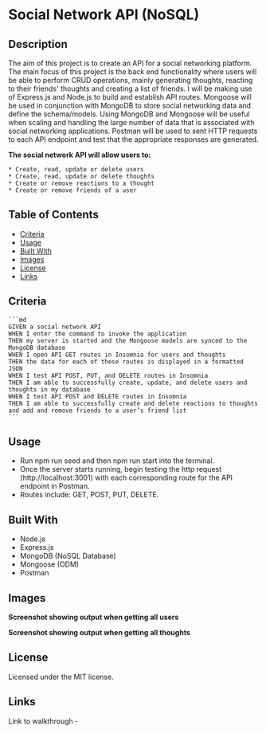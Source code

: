 # Social Network API (NoSQL)

## Description 

The aim of this project is to create an API for a social networking platform. The main focus of this project is the back end functionality where users will be able to perform CRUD operations, mainly generating thoughts, reacting to their friends' thoughts and creating a list of friends. I will be making use of Express.js and Node.js to build and establish API routes. Mongoose will be used in conjunction with MongoDB to store social networking data and define the schema/models. Using MongoDB and Mongoose will be useful when scaling and handling the large number of data that is associated with social networking applications. Postman will be used to sent HTTP requests to each API endpoint and test that the appropriate responses are generated.

**The social network API will allow users to:** 

    * Create, read, update or delete users
    * Create, read, update or delete thoughts
    * Create or remove reactions to a thought 
    * Create or remove friends of a user

## Table of Contents 

* [Criteria](#criteria)
* [Usage](#usage)
* [Built With](#built-with)
* [Images](#images)
* [License](#license)
* [Links](#links)

## Criteria

    ```md
    GIVEN a social network API
    WHEN I enter the command to invoke the application
    THEN my server is started and the Mongoose models are synced to the MongoDB database
    WHEN I open API GET routes in Insomnia for users and thoughts
    THEN the data for each of these routes is displayed in a formatted JSON
    WHEN I test API POST, PUT, and DELETE routes in Insomnia
    THEN I am able to successfully create, update, and delete users and thoughts in my database
    WHEN I test API POST and DELETE routes in Insomnia
    THEN I am able to successfully create and delete reactions to thoughts and add and remove friends to a user’s friend list
    ```

## Usage 

* Run npm run seed and then npm run start into the terminal. 
* Once the server starts running, begin testing the http request (http://localhost:3001) with each corresponding route for the API endpoint in Postman. 
* Routes include: GET, POST, PUT, DELETE.  

## Built With 

* Node.js
* Express.js
* MongoDB (NoSQL Database)
* Mongoose (ODM)
* Postman 

## Images 

**Screenshot showing output when getting all users** 




**Screenshot showing output when getting all thoughts**



## License 

Licensed under the MIT license.

## Links 

Link to walkthrough - 
